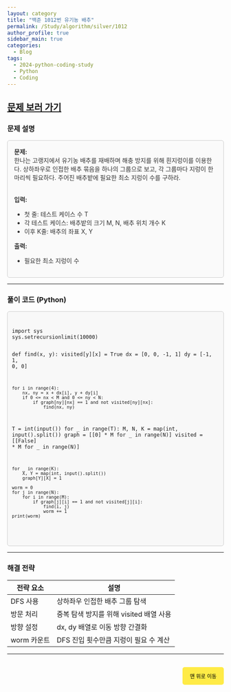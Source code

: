 ```yaml
---
layout: category
title: "백준 1012번 유기농 배추"
permalink: /Study/algorithm/silver/1012
author_profile: true
sidebar_main: true
categories:
  - Blog
tags:
  - 2024-python-coding-study
  - Python
  - Coding
---
```


## [문제 보러 가기](https://www.acmicpc.net/problem/1012)

### 문제 설명

<div style="border: 1px solid #ccc; padding: 15px; border-radius: 5px; background-color: #fafafa; color: #333;">
<b>문제:</b><br/>
한나는 고랭지에서 유기농 배추를 재배하며 해충 방지를 위해 흰지렁이를 이용한다. 상하좌우로 인접한 배추 묶음을 하나의 그룹으로 보고, 각 그룹마다 지렁이 한 마리씩 필요하다. 주어진 배추밭에 필요한 최소 지렁이 수를 구하라.<br/><br/>

<b>입력:</b><br/>
- 첫 줄: 테스트 케이스 수 T  
- 각 테스트 케이스: 배추밭의 크기 M, N, 배추 위치 개수 K  
- 이후 K줄: 배추의 좌표 X, Y

<b>출력:</b><br/>
- 필요한 최소 지렁이 수
</div>

---

### 풀이 코드 (Python)

<link rel="stylesheet" href="https://cdnjs.cloudflare.com/ajax/libs/highlight.js/11.8.0/styles/github.min.css">
<script src="https://cdnjs.cloudflare.com/ajax/libs/highlight.js/11.8.0/highlight.min.js"></script>
<script>hljs.highlightAll();</script>

<div style="border: 1px solid #ccc; border-radius: 5px; padding: 10px; background-color: #f8f8f8; font-size: 14px;">
<pre><code class="language-python">
import sys
sys.setrecursionlimit(10000)

def find(x, y):
    visited[y][x] = True
    dx = [0, 0, -1, 1]
    dy = [-1, 1, 0, 0]

    for i in range(4):
        nx, ny = x + dx[i], y + dy[i]
        if 0 <= nx < M and 0 <= ny < N:
            if graph[ny][nx] == 1 and not visited[ny][nx]:
                find(nx, ny)

T = int(input())
for _ in range(T):
    M, N, K = map(int, input().split())
    graph = [[0] * M for _ in range(N)]
    visited = [[False] * M for _ in range(N)]

    for _ in range(K):
        X, Y = map(int, input().split())
        graph[Y][X] = 1

    worm = 0
    for j in range(N):
        for i in range(M):
            if graph[j][i] == 1 and not visited[j][i]:
                find(i, j)
                worm += 1
    print(worm)
</code></pre>
</div>

---

### 해결 전략

| 전략 요소 | 설명 |
|-----------|------|
| DFS 사용 | 상하좌우 인접한 배추 그룹 탐색 |
| 방문 처리 | 중복 탐색 방지를 위해 visited 배열 사용 |
| 방향 설정 | dx, dy 배열로 이동 방향 간결화 |
| worm 카운트 | DFS 진입 횟수만큼 지렁이 필요 수 계산 |

---

<div style="text-align: right; margin-top: 30px;">
  <button onclick="scrollToTop()" style="
    padding: 10px 15px;
    background-color: #FFEB46;
    color: black;
    border: 2px solid #FFEB46;
    border-radius: 5px;
    cursor: pointer;
    font-size: 12px;">
    맨 위로 이동
  </button>
</div>

<script>
function scrollToTop() {
  window.scrollTo({ top: 0, behavior: 'smooth' });
}
</script>
